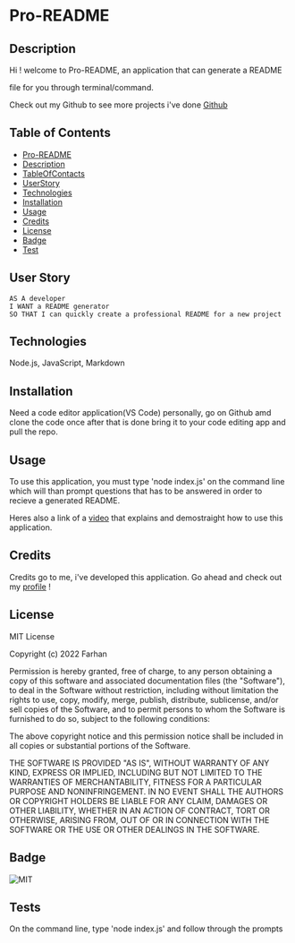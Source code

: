  # Pro-README

 ## Description 
Hi ! welcome to Pro-README, an application that can generate a README 

file for you through terminal/command. 

Check out my Github to see more projects i've done [Github](https://github.com/fheezy)

## Table of Contents 

- [Pro-README](#pro-readme)
- [Description](#description)
- [TableOfContacts](#table-of-contents)
- [UserStory](#user-story)
- [Technologies](#technologies)
- [Installation](#installation)
- [Usage](#usage)
- [Credits](#credits)
- [License](#license)
- [Badge](#badge)
- [Test](#tests)

## User Story
~~~
AS A developer
I WANT a README generator
SO THAT I can quickly create a professional README for a new project
~~~

## Technologies 
Node.js, JavaScript, Markdown

## Installation 

Need a code editor application(VS Code) personally, go on Github amd clone the code once after that is done bring it to your code editing app and pull the repo. 

## Usage

To use this application, you must type 'node index.js' on the command line which will than prompt questions that has to be answered in order to recieve a generated README. 

Heres also a link of a [video](https://drive.google.com/file/d/1e32TEPCoU9yl9oLXthMrWuh0bObj8H4x/view) that explains and demostraight how to use this application. 

## Credits

Credits go to me, i've developed this application. Go ahead and check out my [profile](https://github.com/fheezy) !


## License

MIT License

Copyright (c) 2022 Farhan 

Permission is hereby granted, free of charge, to any person obtaining a copy
of this software and associated documentation files (the "Software"), to deal
in the Software without restriction, including without limitation the rights
to use, copy, modify, merge, publish, distribute, sublicense, and/or sell
copies of the Software, and to permit persons to whom the Software is
furnished to do so, subject to the following conditions:

The above copyright notice and this permission notice shall be included in all
copies or substantial portions of the Software.

THE SOFTWARE IS PROVIDED "AS IS", WITHOUT WARRANTY OF ANY KIND, EXPRESS OR
IMPLIED, INCLUDING BUT NOT LIMITED TO THE WARRANTIES OF MERCHANTABILITY,
FITNESS FOR A PARTICULAR PURPOSE AND NONINFRINGEMENT. IN NO EVENT SHALL THE
AUTHORS OR COPYRIGHT HOLDERS BE LIABLE FOR ANY CLAIM, DAMAGES OR OTHER
LIABILITY, WHETHER IN AN ACTION OF CONTRACT, TORT OR OTHERWISE, ARISING FROM,
OUT OF OR IN CONNECTION WITH THE SOFTWARE OR THE USE OR OTHER DEALINGS IN THE
SOFTWARE.

 ## Badge 
 ![MIT](https://img.shields.io/badge/License-MIT-blue)

 ## Tests

On the command line, type 'node index.js' and follow through the prompts 





